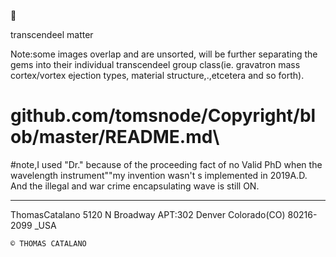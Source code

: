 🌌


transcendeel matter




Note:some images overlap and are unsorted, will be
further separating the gems into their individual 
transcendeel group class(ie. gravatron mass cortex/vortex ejection types,
material structure,.,etcetera and so forth).


# github.com/tomsnode/Copyright/blob/master/README.md\

#note,I used "Dr." because of the proceeding fact of no Valid PhD when the wavelength instrument""my invention wasn't s implemented in 2019A.D. And the illegal and war crime encapsulating wave is still ON. 

--------------
ThomasCatalano
5120 N Broadway APT:302
Denver Colorado(CO) 80216-2099 _USA

    © THOMAS CATALANO
